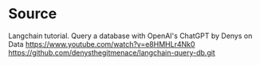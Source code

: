 # Source

Langchain tutorial. Query a database with OpenAI's ChatGPT by Denys on Data
	https://www.youtube.com/watch?v=e8HMHLr4Nk0
	https://github.com/denysthegitmenace/langchain-query-db.git
